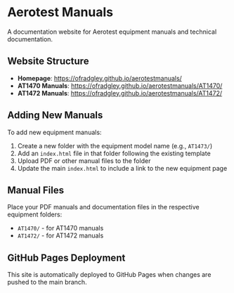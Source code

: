 # Aerotest Manuals

A documentation website for Aerotest equipment manuals and technical documentation.

## Website Structure

- **Homepage**: https://ofradgley.github.io/aerotestmanuals/
- **AT1470 Manuals**: https://ofradgley.github.io/aerotestmanuals/AT1470/
- **AT1472 Manuals**: https://ofradgley.github.io/aerotestmanuals/AT1472/

## Adding New Manuals

To add new equipment manuals:

1. Create a new folder with the equipment model name (e.g., `AT1473/`)
2. Add an `index.html` file in that folder following the existing template
3. Upload PDF or other manual files to the folder
4. Update the main `index.html` to include a link to the new equipment page

## Manual Files

Place your PDF manuals and documentation files in the respective equipment folders:
- `AT1470/` - for AT1470 manuals
- `AT1472/` - for AT1472 manuals

## GitHub Pages Deployment

This site is automatically deployed to GitHub Pages when changes are pushed to the main branch.
